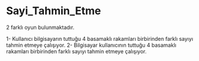 # Sayi_Tahmin_Etme
2 farklı oyun bulunmaktadır.

1- Kullanıcı bilgisayarın tuttuğu 4 basamaklı rakamları birbirinden farklı sayıyı tahmin etmeye çalışıyor.
2- Bilgisayar kullanıcının tuttuğu 4 basamaklı rakamları birbirinden farklı sayıyı tahmin etmeye çalışıyor.
